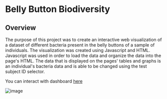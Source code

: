 # Belly Button Biodiversity

## Overview
The purpose of this project was to create an interactive web visualization of a dataset of different bacteria present in the belly buttons of a sample of individuals. The visualization was created using Javascript and HTML. Javascript was used in order to load the data and organize the data into the page's HTML. The data that is displayed on the pages' tables and graphs is an individual's bacteria data and is able to be changed using the test subject ID selector. 

You can interact with dashboard [here](https://cxnoii.github.io/belly-button-biodiversity/)


![image](https://user-images.githubusercontent.com/114107454/224646269-c90e1384-030a-44db-80df-00e6223e71c4.png)
